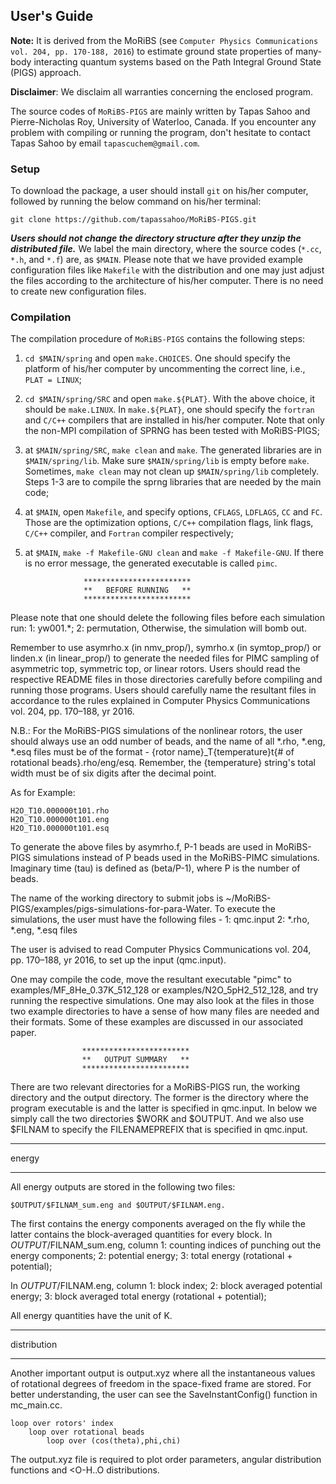 ## User's Guide

**Note:** It is derived from the MoRiBS (see `Computer Physics Communications vol. 204, pp. 170-188, 2016`) to estimate ground state properties of many-body interacting quantum systems based on the Path Integral Ground State (PIGS) approach.

**Disclaimer**: We disclaim all warranties concerning the enclosed program.

The source codes of `MoRiBS-PIGS` are mainly written by Tapas Sahoo and Pierre-Nicholas Roy, University of Waterloo, Canada. If you encounter any problem with compiling or running the program, don't hesitate to contact Tapas Sahoo by email `tapascuchem@gmail.com`.

### **Setup**

To download the package, a user should install `git` on his/her computer, followed by running the below command on his/her terminal:
```
git clone https://github.com/tapassahoo/MoRiBS-PIGS.git
```
***Users should not change the directory structure after they unzip the distributed file.*** We label the main directory, where the source codes (`*.cc`, `*.h`, and `*.f`) are, as `$MAIN`. Please note that we have provided example configuration files like `Makefile` with the distribution and one may just adjust the files according to the architecture of his/her computer. There is no need to create new configuration files. 

### **Compilation** 

The compilation procedure of `MoRiBS-PIGS` contains the following steps:

1. `cd $MAIN/spring` and open `make.CHOICES`. One should specify the platform of his/her computer by uncommenting the correct line, i.e., `PLAT = LINUX`;
2. `cd $MAIN/spring/SRC` and open `make.${PLAT}`. With the above choice, it should be `make.LINUX`. In `make.${PLAT}`, one should specify the `fortran` and `C/C++` compilers that are installed in his/her computer. Note that only the non-MPI compilation of SPRNG has been tested with MoRiBS-PIGS;
3. at `$MAIN/spring/SRC`, `make clean` and `make`. The generated libraries are in `$MAIN/spring/lib`. Make sure `$MAIN/spring/lib` is empty before `make`. Sometimes, `make clean` may not clean up `$MAIN/spring/lib` completely. Steps 1-3 are to compile the sprng libraries that are needed by the main code;
4. at `$MAIN`, open `Makefile`, and specify options, `CFLAGS`, `LDFLAGS`, `CC` and `FC`. Those are the optimization options, `C/C++` compilation flags, link flags, `C/C++` compiler, and `Fortran` compiler respectively;
5. at `$MAIN`, `make -f Makefile-GNU clean` and `make -f Makefile-GNU`. If there is no error message, the generated executable is called `pimc`.


					************************
					**   BEFORE RUNNING   **
					************************

Please note that one should delete the following files before each simulation run:
	1: yw001.*;
	2: permutation,
Otherwise, the simulation will bomb out.

Remember to use asymrho.x (in nmv_prop/), symrho.x (in symtop_prop/) or linden.x (in linear_prop/) to generate the needed files for PIMC sampling of asymmetric top, symmetric top, or linear rotors. Users should read the respective README files in those directories carefully before compiling and running those programs. Users should carefully name the resultant files in accordance to the rules explained in Computer Physics Communications vol. 204, pp. 170–188, yr 2016.

N.B.: For the MoRiBS-PIGS simulations of the nonlinear rotors, the user should always use an odd number of beads, and the name of all *.rho, *.eng, *.esq files must be of the format - {rotor name}_T{temperature}t{# of rotational beads}.rho/eng/esq. Remember, the {temperature} string's total width must be of six digits after the decimal point.

As for Example:

	H2O_T10.000000t101.rho	
	H2O_T10.000000t101.eng
	H2O_T10.000000t101.esq

To generate the above files by asymrho.f, P-1 beads are used in MoRiBS-PIGS simulations instead of P beads used in the MoRiBS-PIMC simulations. Imaginary time (tau) is defined as (beta/P-1), where P is the number of beads.

The name of the working directory to submit jobs is ~/MoRiBS-PIGS/examples/pigs-simulations-for-para-Water. To execute the simulations, the user must have the following files -
	1: qmc.input
	2: *.rho, *.eng, *.esq files

The user is advised to read Computer Physics Communications vol. 204, pp. 170–188, yr 2016, to set up the input (qmc.input).

One may compile the code, move the resultant executable "pimc" to examples/MF_8He_0.37K_512_128 or examples/N2O_5pH2_512_128, and try running the respective simulations. One may also look at the files in those two example directories to have a sense of how many files are needed and their formats. Some of these examples are discussed in our associated paper.

					************************
					**   OUTPUT SUMMARY   **
					************************

There are two relevant directories for a MoRiBS-PIGS run, the working directory and the output directory. The former is the directory where the program executable is and the latter is specified in qmc.input. In below we simply call the two directories $WORK and $OUTPUT. And we also use $FILNAM to specify the FILENAMEPREFIX that is specified in qmc.input.

************
   energy
************
All energy outputs are stored in the following two files:

	$OUTPUT/$FILNAM_sum.eng and $OUTPUT/$FILNAM.eng.

The first contains the energy components averaged on the fly while the latter contains the block-averaged quantities for every block. In $OUTPUT/$FILNAM_sum.eng, column
	1: counting indices of punching out the energy components;
	2: potential energy;
	3: total energy (rotational + potential);

In $OUTPUT/$FILNAM.eng, column
	1: block index;
	2: block averaged potential energy;
	3: block averaged total energy (rotational + potential);

All energy quantities have the unit of K.

*******************
   distribution
*******************

Another important output is output.xyz where all the instantaneous values of rotational degrees of freedom in the space-fixed frame are stored. For better understanding, the user can see the SaveInstantConfig() function in mc_main.cc.

	loop over rotors' index
		loop over rotational beads
			loop over (cos(theta),phi,chi)

The output.xyz file is required to plot order parameters, angular distribution functions and <O-H..O distributions.
 

